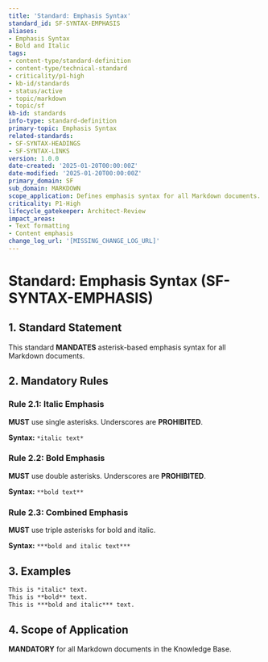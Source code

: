 ```yaml
---
title: 'Standard: Emphasis Syntax'
standard_id: SF-SYNTAX-EMPHASIS
aliases:
- Emphasis Syntax
- Bold and Italic
tags:
- content-type/standard-definition
- content-type/technical-standard
- criticality/p1-high
- kb-id/standards
- status/active
- topic/markdown
- topic/sf
kb-id: standards
info-type: standard-definition
primary-topic: Emphasis Syntax
related-standards:
- SF-SYNTAX-HEADINGS
- SF-SYNTAX-LINKS
version: 1.0.0
date-created: '2025-01-20T00:00:00Z'
date-modified: '2025-01-20T00:00:00Z'
primary_domain: SF
sub_domain: MARKDOWN
scope_application: Defines emphasis syntax for all Markdown documents.
criticality: P1-High
lifecycle_gatekeeper: Architect-Review
impact_areas:
- Text formatting
- Content emphasis
change_log_url: '[MISSING_CHANGE_LOG_URL]'
---
```

# Standard: Emphasis Syntax (SF-SYNTAX-EMPHASIS)

## 1. Standard Statement

This standard **MANDATES** asterisk-based emphasis syntax for all Markdown documents.

## 2. Mandatory Rules

### Rule 2.1: Italic Emphasis
**MUST** use single asterisks. Underscores are **PROHIBITED**.

**Syntax:** `*italic text*`

### Rule 2.2: Bold Emphasis
**MUST** use double asterisks. Underscores are **PROHIBITED**.

**Syntax:** `**bold text**`

### Rule 2.3: Combined Emphasis
**MUST** use triple asterisks for bold and italic.

**Syntax:** `***bold and italic text***`

## 3. Examples

```markdown
This is *italic* text.
This is **bold** text.
This is ***bold and italic*** text.
```

## 4. Scope of Application

**MANDATORY** for all Markdown documents in the Knowledge Base. 